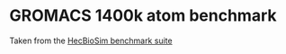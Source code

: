 # GROMACS 1400k atom benchmark

Taken from the [HecBioSim benchmark suite](https://www.hecbiosim.ac.uk/access-hpc/benchmarks)
